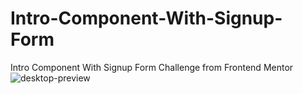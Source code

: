 # Intro-Component-With-Signup-Form
Intro Component With Signup Form Challenge from Frontend Mentor
![desktop-preview](https://github.com/JoseBravoWebDev/Intro-Component-With-Signup-Form/assets/94638342/1f577ccc-7354-49e9-a949-69bbb0ec9a75)
